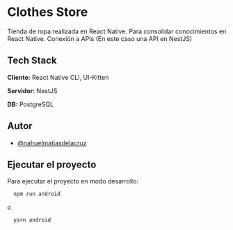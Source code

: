 # Clothes Store

Tienda de ropa realizada en React Native. Para consolidar conocimientos en React Native. Conexión a APIs (En este caso una API en NestJS)

## Tech Stack

**Cliente:** React Native CLI, UI-Kitten

**Servidor:** NestJS

**DB:** PostgreSQL
## Autor

- [@nahuelmatiasdelacruz](https://www.github.com/nahuelmatiasdelacruz)


## Ejecutar el proyecto

Para ejecutar el proyecto en modo desarrollo:

```bash
  npm run android
```

o

```bash
  yarn android
```